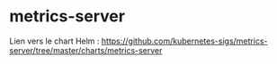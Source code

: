 # metrics-server

Lien vers le chart Helm : https://github.com/kubernetes-sigs/metrics-server/tree/master/charts/metrics-server
